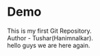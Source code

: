 # Demo
This is my first Git Repository.
<br>
Author - Tushar(Hanimnalkar).
<br>
hello guys we are here again.
